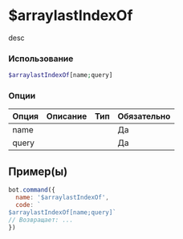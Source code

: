 # $arraylastIndexOf
desc
### Использование
```php
$arraylastIndexOf[name;query]
```

### Опции

| Опция | Описание | Тип | Обязательно |
|--------|-------------|------|----------|
| name |  |  | Да | 
| query |  |  | Да | 
## Пример(ы)

```javascript
bot.command({
  name: '$arraylastIndexOf',
  code: `
$arraylastIndexOf[name;query]`
// Возвращает: ...
})
```